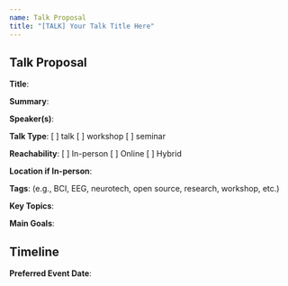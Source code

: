 ```yaml
---
name: Talk Proposal
title: "[TALK] Your Talk Title Here"
---
```


## Talk Proposal

**Title**:

**Summary**:

**Speaker(s)**:

**Talk Type**: [ ] talk [ ] workshop [ ] seminar

**Reachability**: [ ] In-person [ ] Online [ ] Hybrid

**Location if In-person**:

**Tags**:
(e.g., BCI, EEG, neurotech, open source, research, workshop, etc.)

**Key Topics**:

**Main Goals**:

## Timeline

**Preferred Event Date**:
